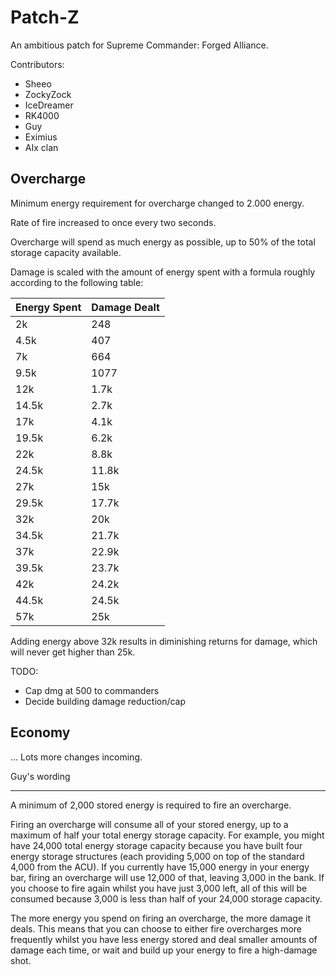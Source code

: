 Patch-Z
=======

An ambitious patch for Supreme Commander: Forged Alliance.

Contributors:

 - Sheeo
 - ZockyZock
 - IceDreamer
 - RK4000
 - Guy
 - Eximius
 - AIx clan

Overcharge
----------

Minimum energy requirement for overcharge changed to 2.000 energy.

Rate of fire increased to once every two seconds.

Overcharge will spend as much energy as possible, up to 50% of the total
storage capacity available.

Damage is scaled with the amount of energy spent with a formula roughly
according to the following table:

Energy Spent | Damage Dealt
-------------|-------------
2k           | 248
4.5k         | 407
7k           | 664
9.5k         | 1077
12k          | 1.7k
14.5k        | 2.7k
17k          | 4.1k
19.5k        | 6.2k
22k          | 8.8k
24.5k        | 11.8k
27k          | 15k
29.5k        | 17.7k
32k          | 20k
34.5k        | 21.7k
37k          | 22.9k
39.5k        | 23.7k
42k          | 24.2k
44.5k        | 24.5k
57k          | 25k

Adding energy above 32k results in diminishing returns for damage, which
will never get higher than 25k.


TODO:
  - Cap dmg at 500 to commanders
  - Decide building damage reduction/cap


Economy
-------


... Lots more changes incoming.




Guy's wording
_______


A minimum of 2,000 stored energy is required to fire an overcharge.

Firing an overcharge will consume all of your stored energy, up to a maximum of half your total energy storage capacity.
For example, you might have 24,000 total energy storage capacity because you have built four energy storage structures (each providing 5,000 on top of the standard 4,000 from the ACU).
If you currently have 15,000 energy in your energy bar, firing an overcharge will use 12,000 of that, leaving 3,000 in the bank.
If you choose to fire again whilst you have just 3,000 left, all of this will be consumed because 3,000 is less than half of your 24,000 storage capacity.

The more energy you spend on firing an overcharge, the more damage it deals.
This means that you can choose to either fire overcharges more frequently whilst you have less energy stored and deal smaller amounts of damage each time, or wait and build up your energy to fire a high-damage shot.
